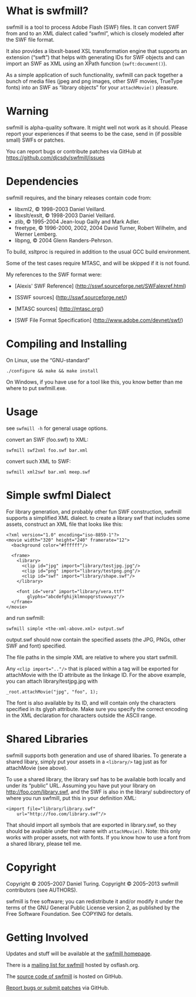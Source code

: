 What is swfmill?
================

swfmill is a tool to process Adobe Flash (SWF) files. It can convert SWF
from and to an XML dialect called “swfml”,  which is closely modeled after
the SWF file format.

It also provides a libxslt-based XSL transformation engine that supports an
extension (“swft”) that helps with generating IDs for SWF objects and can
import an SWF as XML using an XPath function (`swft:document()`).

As a simple application of such functionality, swfmill can pack together a
bunch of media files (jpeg and png images, other SWF movies, TrueType fonts)
into an SWF as “library  objects” for your `attachMovie()` pleasure.


Warning
=======

swfmill is alpha-quality software. It might well not work as it should.
Please report your experiences if that seems to be the case, send in (if
possible small) SWFs or patches.

You can report bugs or contribute patches via GitHub at
https://github.com/djcsdy/swfmill/issues


Dependencies
============

swfmill requires, and the binary releases contain code from:

 * libxml2, © 1998–2003 Daniel Veillard.
 * libxslt/exslt, © 1998-2003 Daniel Veillard.
 * zlib, © 1995-2004 Jean-loup Gailly and Mark Adler.
 * freetype, © 1996-2000, 2002, 2004 David Turner, Robert Wilhelm, and
   Werner Lemberg.
 * libpng, © 2004 Glenn Randers-Pehrson.

To build, xsltproc is required in addition to the usual GCC build environment.

Some of the test cases require MTASC, and will be skipped if it is not found.
    
My references to the SWF format were:
    
 * [Alexis' SWF Reference]
   (http://sswf.sourceforge.net/SWFalexref.html)

 * [SSWF sources]
   (http://sswf.sourceforge.net/)
    
 * [MTASC sources]
   (http://mtasc.org/)
    
 * [SWF File Format Specification]
   (http://www.adobe.com/devnet/swf/)
    

Compiling and Installing
========================

On Linux, use the “GNU-standard”
    
    ./configure && make && make install
    
On Windows, if you have use for a tool like this, you know better than me
where to put swfmill.exe.


Usage
=====

see `swfmill -h` for general usage options.

convert an SWF (foo.swf) to XML:
    
    swfmill swf2xml foo.swf bar.xml
    
convert such XML to SWF:
    
    swfmill xml2swf bar.xml meep.swf
    


Simple swfml Dialect
====================

For library generation, and probably other fun SWF construction, swfmill
supports a simplified XML dialect. to create a library swf that includes
some assets, construct an XML file that looks like this:
    
    <?xml version="1.0" encoding="iso-8859-1"?>
    <movie width="320" height="240" framerate="12">
      <background color="#ffffff"/>
      
      <frame>
        <library>
          <clip id="jpg" import="library/testjpg.jpg"/>
          <clip id="png" import="library/testpng.png"/>
          <clip id="swf" import="library/shape.swf"/>
        </library>
        
        <font id="vera" import="library/vera.ttf"
            glyphs="abcdefghijklmnopqrstuvwxyz"/>
      </frame>
    </movie>
    
and run swfmill:
    
    swfmill simple <the-xml-above.xml> output.swf
    
output.swf should now contain the specified assets (the JPG, PNGs, other
SWF and font) specified.

The file paths in the simple XML are relative to where you start swfmill.
   
Any `<clip import=".."/>` that is placed within a <library/> tag will be
exported for attachMovie with the ID attribute as the linkage ID. For the
above example, you can attach library/testjpg.jpg with
       
    _root.attachMovie("jpg", "foo", 1);
       
The font is also available by its ID, and will contain only the characters
specified in its glyph attribute. Make sure you specify the correct
encoding in the XML declaration for characters outside the ASCII range.


Shared Libraries
================

swfmill supports both generation and use of shared libaries. To generate a
shared libary, simply put your assets in a `<library/>` tag just as for
attachMovie (see above).

To use a shared library, the library swf has to be available both locally
and under its “public” URL. Assuming you have put your library on
http://foo.com/library.swf, and the SWF is also in the library/ subdirectory
of where you run swfmill, put this in your definition XML:
    
    <import file="library/library.swf"
        url="http://foo.com/library.swf"/>
    
That should import all symbols that are exported in library.swf, so they
should be available under their name with `attachMovie()`. Note: this only
works with proper assets, not with fonts. If you know how to use a font
from a shared library, please tell me.


Copyright
=========

Copyright © 2005–2007 Daniel Turing.
Copyright © 2005–2013 swfmill contributors (see AUTHORS).

swfmill is free software; you can redistribute it and/or modify it under the
terms of the GNU General Public License version 2, as published by the Free
Software Foundation. See COPYING for details.


Getting Involved
================

Updates and stuff will be available at the [swfmill homepage][1].
    
  [1]: http://www.swfmill.org/
    
There is a [mailing list for swfmill][2] hosted by osflash.org.
    
  [2]: http://osflash.org/mailman/listinfo/swfmill_osflash.org
    
The [source code of swfmill][3] is hosted on GitHub.
    
  [3]: https://github.com/djcsdy/swfmill
    
[Report bugs or submit patches][4] via GitHub.
    
  [4]: https://github.com/djcsdy/swfmill/issues
    
